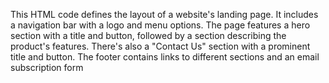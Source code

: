 
This HTML code defines the layout of a website's landing page. It includes a navigation bar with a logo and menu options. The page features a hero section with a title and button, followed by a section describing the product's features. There's also a "Contact Us" section with a prominent title and button. The footer contains links to different sections and an email subscription form

